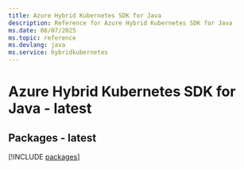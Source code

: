 ```yaml
---
title: Azure Hybrid Kubernetes SDK for Java
description: Reference for Azure Hybrid Kubernetes SDK for Java
ms.date: 08/07/2025
ms.topic: reference
ms.devlang: java
ms.service: hybridkubernetes
---
```

# Azure Hybrid Kubernetes SDK for Java - latest
## Packages - latest
[!INCLUDE [packages](hybrid-kubernetes-index.md)]